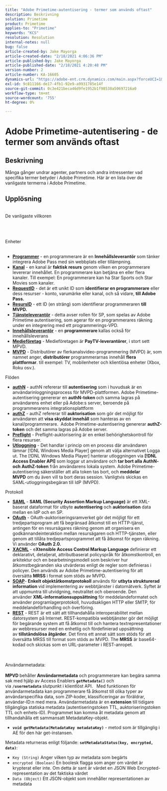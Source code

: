 ```yaml
---
title: "Adobe Primetime-autentisering - termer som används oftast"
description: Beskrivning
solution: Primetime
product: Primetime
applies-to: "Primetime"
keywords: "KCS"
resolution: Resolution
internal-notes: null
bug: false
article-created-by: Jake Mayorga
article-created-date: "2/18/2021 4:06:36 PM"
article-published-by: Jake Mayorga
article-published-date: "2/18/2021 4:20:48 PM"
version-number: 2
article-number: KA-16605
dynamics-url: "https://adobe-ent.crm.dynamics.com/main.aspx?forceUCI=1&pagetype=entityrecord&etn=knowledgearticle&id=9ecbfd41-0372-eb11-a812-00224809aac7"
exl-id: 9c811166-de17-4fb1-92e9-a9931785e14f
source-git-commit: 0c3e421beca46d9fe1952b1f98538a50697216a0
workflow-type: tm+mt
source-wordcount: '755'
ht-degree: 0%

---
```


# Adobe Primetime-autentisering - de termer som används oftast

## Beskrivning


Många gånger undrar agenter, partners och andra intressenter vad specifika termer betyder i Adobe Primetime. Här är en lista över de vanligaste termerna i Adobe Primetime.


## Upplösning

<br>De vanligaste villkoren<br><br>

<br><br>Enheter<br><br>
- <u><b>Programmer</b></u> - en programmerare är en <b>Innehållsleverantör</b> som tänker integrera Adobe Pass med sin webbplats eller tillämpning.
- <u><b>Kanal</b></u> - en kanal är <b>faktisk resurs</b> genom vilken en programmerare levererar innehållet. En programmerare kan betjäna en eller flera kanaler. Till exempel: En programmerare kan ha Star Sports och Star Movies som kanaler.
- <u><b>RequestID</b></u> - det är ett unikt ID som <b>identifierar en programmerare</b> eller dess resurser - konto, varumärke eller kanal, och så vidare, <b>till Adobe Pass. </b>
- <u><b>ResursID</b></u> - ett ID (en sträng) som identifierar programmeraren <b>till MVPD. </b>
- <u><b>Tjänsteleverantör</b></u> - detta avser rollen för SP, som spelas av Adobe Primetime autentisering, som agerar för en programmerares räkning under en integrering med ett programmerings-VPD.
- <u><b>Innehållsleverantör</b></u> - en <b>programmerare </b>kallas också för innehållsleverans
- <u><b>Medieföretag</b></u> - Medieföretagen är <b>PayTV-leverantörer</b>, i stort sett MPVD.
- <u><b>MVPD</b></u> - Distributörer av flerkanalsvideo-programmering (MVPD) är, som namnet anger, <b>distributörer</b> programmerarnas innehåll <b>flera plattformar</b>. till exempel: TV, mobilenheter och klientlösa enheter (Xbox, Roku osv.).

Flöden
- <u><b>authN</b></u> - authN refererar till <b>autentisering</b> som i huvudsak är en användarinloggningsprocess för MVPD-plattformen. Adobe Primetime-autentisering genererar en <b>authN-token </b>och samma lagras på användarens enhet eller på Adobe:s server, beroende på programmerarens integrationsplattform
- <u><b>authZ</b></u> - authZ refererar till <b>auktorisation</b> som gör det möjligt för användaren att <b>visa skyddat innehåll</b> som hanteras av en kanal/programmerare.  Adobe Primetime-autentisering genererar <b>authZ-token</b> och det samma lagras på Adobe server.
- <u><b>Preflight</b></u> - Preflight-auktorisering är en enkel behörighetskontroll för flera resurser.
- <u><b>Utloggning</b></u> - Det handlar i princip om en process där användaren lämnar [!DNL Windows Media Player] genom att välja alternativet Logga ut. The [!DNL Windows Media Player] hanterar utloggningen via <b>[!DNL Access Enabler API]</b> som loggar ut användare och <b>tar bort alla AuthN- och AuthZ-token</b> från användarens lokala system. Adobe Primetime-autentisering säkerställer att alla token tas bort, och <b>meddelar MVPD</b> om du även vill ta bort deras session. Vanligtvis skickas en SAML-utloggningsbegäran till IdP (MVPD).



Protokoll
- <b><u>SAML</u></b> - <b>SAML (Security Assertion Markup Language)</b> är ett XML-baserat dataformat för utbyte <b>autentisering</b> och <b>auktorisation</b> data mellan en IdP och en SP.
- <u><b>OAuth</b></u> - OAuth-auktoriseringsramverket gör det möjligt för ett tredjepartsprogram att få begränsad åtkomst till en HTTP-tjänst, antingen för en resursägares räkning genom att organisera en godkännandeinteraktion mellan resursägaren och HTTP-tjänsten, eller genom att tillåta tredjepartsprogrammet att få åtkomst för egen räkning. Vi använder <b>OAuth 2.0.</b>
- <b><u>XACML</u></b> - e<b>Xtensible Access Control Markup Language</b> definierar ett deklarativt, detaljerat, attributbaserat policyspråk för åtkomstkontroll, en arkitektur och en bearbetningsmodell som beskriver hur åtkomstbegäranden ska utvärderas enligt de regler som definieras i policyer. Den används av Adobe Primetime-autentisering för att översätta <b>MRSS</b> i format som stöds av MVPD.
- <b><u>SOAP</u></b>- <b>Enkelt objektåtkomstprotokoll</b> används för <b>utbyta strukturerad information </b>vid implementering av webbtjänster i datornätverk. Syftet är att uppmuntra till utvidgning, neutralitet och oberoende. Den använder <b>XML-informationsuppsättning</b> för meddelandeformatet och använder programlagerprotokoll, huvudsakligen HTTP eller SMTP, för meddelandeförhandling och överföring.
- <u><b>REST</b></u> - REST är ett sätt att tillhandahålla interoperabilitet mellan datorsystem på Internet. REST-kompatibla webbtjänster gör det möjligt för begärande system att få åtkomst till och hantera textrepresentationer av webbresurser med en enhetlig och fördefinierad uppsättning av <b>tillståndslösa åtgärder</b>. Det finns ett annat sätt som stöds för att översätta MRSS till format som stöds av MVPD. The <b>MRSS</b> är base64-kodad och skickas som en URL-parameter i REST-anropet.

<br><br>Användarmetadata:<br><br>
<b>MPVD </b>behåller<b> Användarmetadata</b> och programmerare kan begära samma sak med hjälp av Access Enablers <b>`getMetadata()`</b> och via <b>`/usermetadata`</b> slutpunkt i klientlöst API.   Med funktionen för användarmetadata kan programmerare få åtkomst till olika typer av användarspecifika data, som ZIP-koder, klassificeringar av föräldrar, användar-ID:n med mera. Användarmetadata är en <b>extension</b> till tidigare tillgängliga statiska metadata (autentiseringstoken TTL, auktoriseringstoken TTL och enhets-ID). Programmet kan komma åt metadata genom att tillhandahålla ett sammansatt MetadataKey-objekt.

- <b>`void getMetadata(MetadataKey metadataKey)`</b> - metod som är tillgänglig i AE för den här get-instansen.


Metadata returneras enligt följande: <b>`setMetadataStatus(key, encrypted, data)`</b>:

- `Key (String)` Anger vilken typ av metadata som begärts
- `encrypted (Boolean)` En boolesk flagga som anger om värdet är krypterat eller inte. Om detta är sant är värdet en JSON Web Encrypted-representation av det faktiska värdet
- `Data (Object)` Ett JSON-objekt som innehåller representationen av metadata
